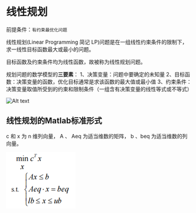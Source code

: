 # 线性规划

前提条件：`有约束最优化问题`

线性规划(Linear Programming 简记 LP)问题是在一组线性约束条件的限制下，求一线性目标函数最大或最小的问题。

目标函数及约束条件均为线性函数，故被称为线性规划问题。

规划问题的数学模型的**三要素**：
1、决策变量：问题中要确定的未知量
2、目标函数：决策变量的函数，优化目标通常是求该函数的最大值或最小值
3、约束条件：决策变量取值所受到的约束和限制条件（一组含有决策变量的线性等式或不等式）

![Alt text](https://github.com/hakinelee/hakinelee.github.io/tree/master/assets/img/math_model/lp/lp_1.png)

## 线性规划的Matlab标准形式

c 和 x 为 n 维列向量，
A 、 Aeq 为适当维数的矩阵，
b 、beq 为适当维数的列向量。

![线性规划标准形式](../../assets/img/math_model/lp/lp_2.png)
